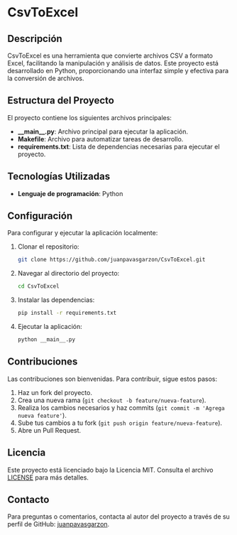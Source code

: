# CsvToExcel

## Descripción

CsvToExcel es una herramienta que convierte archivos CSV a formato Excel, facilitando la manipulación y análisis de datos. Este proyecto está desarrollado en Python, proporcionando una interfaz simple y efectiva para la conversión de archivos.

## Estructura del Proyecto

El proyecto contiene los siguientes archivos principales:

- **\_\_main\_\_.py**: Archivo principal para ejecutar la aplicación.
- **Makefile**: Archivo para automatizar tareas de desarrollo.
- **requirements.txt**: Lista de dependencias necesarias para ejecutar el proyecto.

## Tecnologías Utilizadas

- **Lenguaje de programación**: Python

## Configuración

Para configurar y ejecutar la aplicación localmente:

1. Clonar el repositorio:
    ```sh
    git clone https://github.com/juanpavasgarzon/CsvToExcel.git
    ```
2. Navegar al directorio del proyecto:
    ```sh
    cd CsvToExcel
    ```
3. Instalar las dependencias:
    ```sh
    pip install -r requirements.txt
    ```
4. Ejecutar la aplicación:
    ```sh
    python __main__.py
    ```

## Contribuciones

Las contribuciones son bienvenidas. Para contribuir, sigue estos pasos:

1. Haz un fork del proyecto.
2. Crea una nueva rama (`git checkout -b feature/nueva-feature`).
3. Realiza los cambios necesarios y haz commits (`git commit -m 'Agrega nueva feature'`).
4. Sube tus cambios a tu fork (`git push origin feature/nueva-feature`).
5. Abre un Pull Request.

## Licencia

Este proyecto está licenciado bajo la Licencia MIT. Consulta el archivo [LICENSE](LICENSE) para más detalles.

## Contacto

Para preguntas o comentarios, contacta al autor del proyecto a través de su perfil de GitHub: [juanpavasgarzon](https://github.com/juanpavasgarzon).
